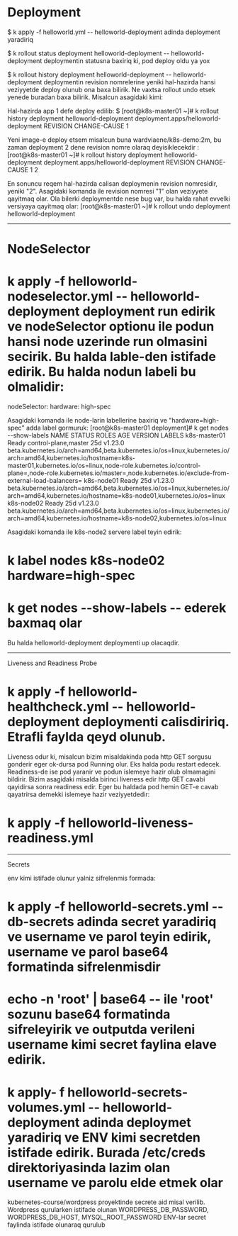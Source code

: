 # Deployment

$ k apply -f helloworld.yml  -- helloworld-deployment adinda deployment yaradiriq

$ k rollout status deployment helloworld-deployment  --  helloworld-deployment deploymentin statusna baxiriq ki, pod deploy oldu ya yox

$ k rollout history deployment helloworld-deployment  -- helloworld-deployment deploymentin revision nomrelerine yeniki hal-hazirda hansi veziyyetde deploy olunub ona baxa bilirik. Ne vaxtsa rollout undo etsek yenede buradan baxa bilirik. Misalcun asagidaki kimi:

Hal-hazirda app 1 defe deploy edilib:
$ [root@k8s-master01 ~]# k rollout history deployment helloworld-deployment
deployment.apps/helloworld-deployment
REVISION  CHANGE-CAUSE
1         <none>

Yeni image-e deploy etsem misalcun buna wardviaene/k8s-demo:2m, bu zaman deployment 2 dene revision nomre olaraq deyisiklecekdir :
[root@k8s-master01 ~]# k rollout history deployment helloworld-deployment
deployment.apps/helloworld-deployment
REVISION  CHANGE-CAUSE
1         <none>
2         <none>

En sonuncu reqem hal-hazirda calisan deploymenin revision nomresidir, yeniki "2". Asagidaki komanda ile revision nomresi "1" olan veziyyete qayitmaq olar. Ola bilerki deploymentde nese bug var, bu halda rahat evvelki versiyaya qayitmaq olar:
[root@k8s-master01 ~]# k rollout undo deployment helloworld-deployment


---

# NodeSelector

# k apply -f helloworld-nodeselector.yml  --  helloworld-deployment deployment run edirik ve nodeSelector optionu ile podun hansi node uzerinde run olmasini secirik. Bu halda lable-den istifade edirik. Bu halda nodun labeli bu olmalidir:
nodeSelector:
  hardware: high-spec

Asagidaki komanda ile node-larin labellerine baxiriq ve "hardware=high-spec" adda label gormuruk:
[root@k8s-master01 deployment]# k get nodes --show-labels 
NAME           STATUS   ROLES                  AGE   VERSION   LABELS
k8s-master01   Ready    control-plane,master   25d   v1.23.0   beta.kubernetes.io/arch=amd64,beta.kubernetes.io/os=linux,kubernetes.io/arch=amd64,kubernetes.io/hostname=k8s-master01,kubernetes.io/os=linux,node-role.kubernetes.io/control-plane=,node-role.kubernetes.io/master=,node.kubernetes.io/exclude-from-external-load-balancers=
k8s-node01     Ready    <none>                 25d   v1.23.0   beta.kubernetes.io/arch=amd64,beta.kubernetes.io/os=linux,kubernetes.io/arch=amd64,kubernetes.io/hostname=k8s-node01,kubernetes.io/os=linux
k8s-node02     Ready    <none>                 25d   v1.23.0   beta.kubernetes.io/arch=amd64,beta.kubernetes.io/os=linux,kubernetes.io/arch=amd64,kubernetes.io/hostname=k8s-node02,kubernetes.io/os=linux

Asagidaki komanda ile k8s-node2 servere label teyin edirik:
# k label nodes k8s-node02 hardware=high-spec
# k get nodes --show-labels -- ederek baxmaq olar

Bu  halda helloworld-deployment deploymenti up olacaqdir.

---

Liveness and Readiness Probe

# k apply -f helloworld-healthcheck.yml  -- helloworld-deployment deploymenti calisdiririq. Etrafli faylda qeyd olunub.

Liveness odur ki, misalcun bizim misaldakinda poda http GET sorgusu gonderir eger ok-dursa pod Running olur. Eks halda podu restart edecek.
Readiness-de ise pod yaranir ve podun islemeye hazir olub olmamagini bildirir. Bizim asagidaki misalda birinci liveness edir http GET cavabi qayidirsa sonra readiness edir. Eger bu haldada pod hemin GET-e cavab qayatrirsa demekki islemeye hazir veziyyetdedir:
# k apply -f helloworld-liveness-readiness.yml

---

Secrets

env kimi istifade olunur yalniz sifrelenmis formada:
# k apply -f helloworld-secrets.yml  --  db-secrets adinda secret yaradiriq ve username ve parol teyin edirik, username ve parol base64 formatinda sifrelenmisdir
# echo -n 'root' | base64  -- ile 'root' sozunu base64 formatinda sifreleyirik ve outputda verileni username kimi secret faylina elave edirik.
# k apply- f helloworld-secrets-volumes.yml  --  helloworld-deployment adinda deploymet yaradiriq ve ENV kimi secretden istifade edirik. Burada /etc/creds direktoriyasinda lazim olan username ve parolu elde etmek olar

kubernetes-course/wordpress proyektinde secrete aid misal verilib. Wordpress qurularken istifade olunan WORDPRESS_DB_PASSWORD, WORDPRESS_DB_HOST, MYSQL_ROOT_PASSWORD ENV-lar secret faylinda istifade olunaraq qurulub

